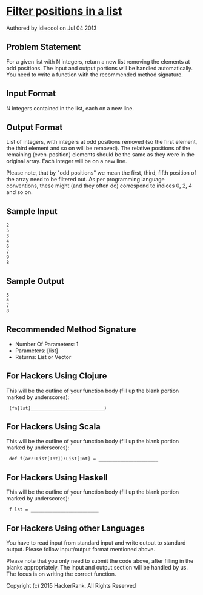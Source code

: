 # [Filter positions in a list]
Authored by idlecool on Jul 04 2013

## Problem Statement

For a given list with N integers, return a new list removing the elements at odd positions. The input and output portions will be handled automatically. You need to write a function with the recommended method signature.

## Input Format

N integers contained in the list, each on a new line.

## Output Format

List of integers, with integers at odd positions removed (so the first element, the third element and so on will be removed). The relative positions of the remaining (even-position) elements should be the same as they were in the original array. Each integer will be on a new line.

Please note, that by "odd positions" we mean the first, third, fifth position of the array need to be filtered out. As per programming language conventions, these might (and they often do) correspond to indices 0, 2, 4 and so on.

## Sample Input

```
2
5
3
4
6
7
9
8
```

## Sample Output

```
5
4
7
8
```

## Recommended Method Signature

* Number Of Parameters: 1
* Parameters: [list]
* Returns: List or Vector

## For Hackers Using Clojure

This will be the outline of your function body (fill up the blank portion marked by underscores):

```
 (fn[lst]___________________________)
```

## For Hackers Using Scala

This will be the outline of your function body (fill up the blank portion marked by underscores):

```
 def f(arr:List[Int]):List[Int] = ______________________
```

## For Hackers Using Haskell

This will be the outline of your function body (fill up the blank portion marked by underscores):

```
 f lst = _________________________
```

## For Hackers Using other Languages

You have to read input from standard input and write output to standard output. Please follow input/output format mentioned above.

Please note that you only need to submit the code above, after filling in the blanks appropriately. The input and output section will be handled by us. The focus is on writing the correct function.

Copyright (c) 2015 HackerRank.
All Rights Reserved

[Filter positions in a list]:https://www.hackerrank.com/challenges/fp-filter-positions-in-a-list
